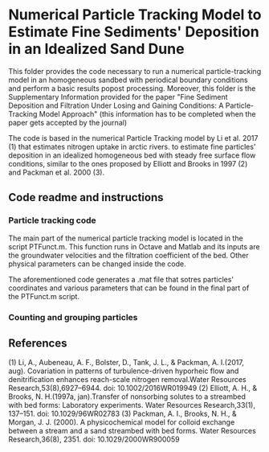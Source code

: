 # Numerical Particle Tracking Model to Estimate Fine Sediments' Deposition in an Idealized Sand Dune

This folder provides the code necessary to run a numerical particle-tracking model in an homogeneous sandbed with periodical boundary conditions and perform a basic results popost processing. Moreover, this folder is the Supplementary Information provided for the paper "Fine Sediment Deposition and Filtration Under Losing and Gaining Conditions: A Particle-Tracking Model Approach" 
(this information has to be completed when the paper gets accepted by the journal)

The code is based in the numerical Particle Tracking model by Li et al. 2017 (1) that estimates nitrogen uptake in arctic rivers.
to estimate fine particles' deposition in an idealized homogeneous bed with steady free surface flow conditions, similar to the ones proposed by Elliott and Brooks in 1997 (2) and Packman et al. 2000 (3). 

## Code readme and instructions

### Particle tracking code
The main part of the numerical particle tracking model is located in the script PTFunct.m. This function runs in Octave and Matlab and its inputs are the groundwater velocities and the filtration coefficient of the bed. Other physical parameters can be changed inside the code. 

The aforementioned code generates a .mat file that sotres particles' coordinates and various parameters that can be found in the final part of the PTFunct.m script. 

### Counting and grouping particles




## References
(1) Li, A., Aubeneau, A. F., Bolster, D., Tank, J. L., & Packman, A. I.(2017, aug). Covariation in patterns of turbulence-driven hyporheic flow and denitrification enhances reach-scale nitrogen removal.Water Resources Research,53(8),6927–6944. doi: 10.1002/2016WR019949
(2) Elliott, A. H., & Brooks, N. H.(1997a, jan).Transfer of nonsorbing solutes to a streambed with bed forms: Laboratory experiments. Water Resources Research,33(1), 137–151.  doi:  10.1029/96WR02783
(3) Packman, A. I., Brooks, N. H., & Morgan, J. J. (2000). A physicochemical model for colloid exchange between a stream and a sand streambed with bed forms. Water Resources Research,36(8), 2351. doi: 10.1029/2000WR900059
